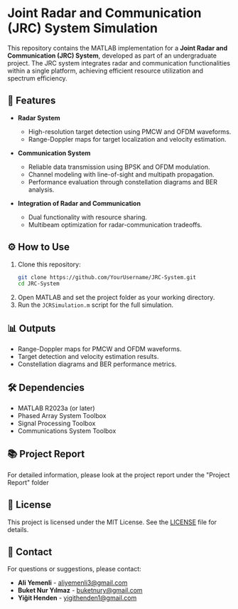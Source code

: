 # Joint Radar and Communication (JRC) System Simulation

This repository contains the MATLAB implementation for a **Joint Radar and Communication (JRC) System**, developed as part of an undergraduate project. The JRC system integrates radar and communication functionalities within a single platform, achieving efficient resource utilization and spectrum efficiency.

## 🚀 Features
- **Radar System**
  - High-resolution target detection using PMCW and OFDM waveforms.
  - Range-Doppler maps for target localization and velocity estimation.
  
- **Communication System**
  - Reliable data transmission using BPSK and OFDM modulation.
  - Channel modeling with line-of-sight and multipath propagation.
  - Performance evaluation through constellation diagrams and BER analysis.

- **Integration of Radar and Communication**
  - Dual functionality with resource sharing.
  - Multibeam optimization for radar-communication tradeoffs.

## ⚙️ How to Use
1. Clone this repository:
   ```bash
   git clone https://github.com/YourUsername/JRC-System.git
   cd JRC-System
   ```
2. Open MATLAB and set the project folder as your working directory.
3. Run the `JCRSimulation.m` script for the full simulation.

## 📊 Outputs
- Range-Doppler maps for PMCW and OFDM waveforms.
- Target detection and velocity estimation results.
- Constellation diagrams and BER performance metrics.

## 🛠️ Dependencies
- MATLAB R2023a (or later)
- Phased Array System Toolbox
- Signal Processing Toolbox
- Communications System Toolbox

## 📚 Project Report
For detailed information, please look at the project report under the "Project Report" folder

## 📄 License
This project is licensed under the MIT License. See the [LICENSE](LICENSE) file for details.

## 📧 Contact
For questions or suggestions, please contact:
- **Ali Yemenli** - aliyemenli3@gmail.com
- **Buket Nur Yılmaz** - buketnury@gmail.com
- **Yiğit Henden** - yigithenden1@gmail.com
